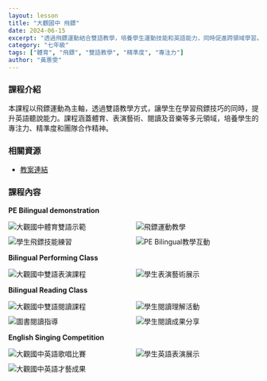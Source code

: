 ```yaml
---
layout: lesson
title: "大觀國中 飛鏢"
date: 2024-06-15
excerpt: "透過飛鏢運動結合雙語教學，培養學生運動技能和英語能力，同時促進跨領域學習。"
category: "七年級"
tags: ["體育", "飛鏢", "雙語教學", "精準度", "專注力"]
author: "黃惠雯"
---
```


### 課程介紹

本課程以飛鏢運動為主軸，透過雙語教學方式，讓學生在學習飛鏢技巧的同時，提升英語聽說能力。課程涵蓋體育、表演藝術、閱讀及音樂等多元領域，培養學生的專注力、精準度和團隊合作精神。

### 相關資源

* [教案連結](https://drive.google.com/file/d/1ABC123xyz/view)

### 課程內容

**PE Bilingual demonstration**

<div style="display: flex; flex-direction: row; flex-wrap: wrap; gap: 10px; margin-bottom: 10px;">
    <img src="{{ '/assets/images/lessons/2024/大觀國中/原始照片/大觀國中1.jpg' | relative_url }}" alt="大觀國中體育雙語示範" style="flex: 1; min-width: 48%; object-fit: cover;">
    <img src="{{ '/assets/images/lessons/2024/大觀國中/原始照片/大觀國中2.jpg' | relative_url }}" alt="飛鏢運動教學" style="flex: 1; min-width: 48%; object-fit: cover;">
</div>

<div style="display: flex; flex-direction: row; flex-wrap: wrap; gap: 10px; margin-bottom: 10px;">
    <img src="{{ '/assets/images/lessons/2024/大觀國中/原始照片/大觀國中3.jpg' | relative_url }}" alt="學生飛鏢技能練習" style="flex: 1; min-width: 48%; object-fit: cover;">
    <img src="{{ '/assets/images/lessons/2024/大觀國中/原始照片/大觀國中4.webp' | relative_url }}" alt="PE Bilingual教學互動" style="flex: 1; min-width: 48%; object-fit: cover;">
</div>

**Bilingual Performing Class**

<div style="display: flex; flex-direction: row; flex-wrap: wrap; gap: 10px; margin-bottom: 10px;">
    <img src="{{ '/assets/images/lessons/2024/大觀國中/原始照片/大觀國中5.webp' | relative_url }}" alt="大觀國中雙語表演課程" style="flex: 1; min-width: 48%; object-fit: cover;">
    <img src="{{ '/assets/images/lessons/2024/大觀國中/原始照片/大觀國中6.jpg' | relative_url }}" alt="學生表演藝術展示" style="flex: 1; min-width: 48%; object-fit: cover;">
</div>

**Bilingual Reading Class**

<div style="display: flex; flex-direction: row; flex-wrap: wrap; gap: 10px; margin-bottom: 10px;">
    <img src="{{ '/assets/images/lessons/2024/大觀國中/原始照片/大觀國中7.jpg' | relative_url }}" alt="大觀國中雙語閱讀課程" style="flex: 1; min-width: 48%; object-fit: cover;">
    <img src="{{ '/assets/images/lessons/2024/大觀國中/原始照片/大觀國中8.jpg' | relative_url }}" alt="學生閱讀理解活動" style="flex: 1; min-width: 48%; object-fit: cover;">
</div>

<div style="display: flex; flex-direction: row; flex-wrap: wrap; gap: 10px; margin-bottom: 10px;">
    <img src="{{ '/assets/images/lessons/2024/大觀國中/原始照片/大觀國中9.jpg' | relative_url }}" alt="圖書閱讀指導" style="flex: 1; min-width: 48%; object-fit: cover;">
    <img src="{{ '/assets/images/lessons/2024/大觀國中/原始照片/大觀國中10.jpg' | relative_url }}" alt="學生閱讀成果分享" style="flex: 1; min-width: 48%; object-fit: cover;">
</div>

**English Singing Competition**

<div style="display: flex; flex-direction: row; flex-wrap: wrap; gap: 10px; margin-bottom: 10px;">
    <img src="{{ '/assets/images/lessons/2024/大觀國中/原始照片/大觀國中11.jpg' | relative_url }}" alt="大觀國中英語歌唱比賽" style="flex: 1; min-width: 48%; object-fit: cover;">
    <img src="{{ '/assets/images/lessons/2024/大觀國中/原始照片/大觀國中12.jpg' | relative_url }}" alt="學生英語表演展示" style="flex: 1; min-width: 48%; object-fit: cover;">
</div>

<div style="margin-bottom: 10px;">
    <img src="{{ '/assets/images/lessons/2024/大觀國中/原始照片/LINE_ALBUM_公開授課_240515_2.jpg' | relative_url }}" alt="大觀國中英語才藝成果" style="max-width: 100%;">
</div>


